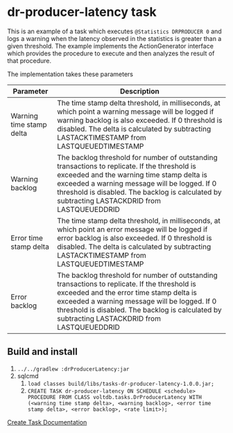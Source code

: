 # dr-producer-latency task
This is an example of a task which executes `@Statistics DRPRODUCER 0` and logs a warning when the latency observed in
the statistics is greater than a given threshold. The example implements the ActionGenerator interface which provides
the procedure to execute and then analyzes the result of that procedure.

The implementation takes these parameters

Parameter | Description
--------- | -----------
Warning time stamp delta | The time stamp delta threshold, in milliseconds, at which point a warning message will be logged if warning backlog is also exceeded. If 0 threshold is disabled. The delta is calculated by subtracting LASTACKTIMESTAMP from LASTQUEUEDTIMESTAMP
Warning backlog | The backlog threshold for number of outstanding transactions to replicate. If the threshold is exceeded and the warning time stamp delta is exceeded a warning message will be logged. If 0 threshold is disabled. The backlog is calculated by subtracting LASTACKDRID from LASTQUEUEDDRID
Error time stamp delta | The time stamp delta threshold, in milliseconds, at which point an error message will be logged if error backlog is also exceeded. If 0 threshold is disabled. The delta is calculated by subtracting LASTACKTIMESTAMP from LASTQUEUEDTIMESTAMP
Error backlog | The backlog threshold for number of outstanding transactions to replicate. If the threshold is exceeded and the error time stamp delta is exceeded a warning message will be logged. If 0 threshold is disabled. The backlog is calculated by subtracting LASTACKDRID from LASTQUEUEDDRID

## Build and install
1. `../../gradlew :drProducerLatency:jar`
1. sqlcmd
   1. `load classes build/libs/tasks-dr-producer-latency-1.0.0.jar;`
   1. `CREATE TASK dr-producer-latency ON SCHEDULE <schedule> PROCEDURE FROM CLASS voltdb.tasks.DrProducerLatency WITH (<warning time stamp delta>, <warning backlog>, <error time stamp delta>, <error backlog>, <rate limit>);`

[Create Task Documentation](https://docs.voltdb.com/UsingVoltDB/ddlref_createtask.php)
